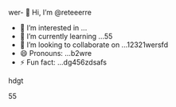 wer- 👋 Hi, I’m @reteeerre
- 👀 I’m interested in ...
- 🌱 I’m currently learning ...55
- 💞️ I’m looking to collaborate on ...12321wersfd
- 😄 Pronouns: ...b2wre
- ⚡ Fun fact: ...dg456zdsafs

<!---rwe
reteeerre/reteeerre is a ✨ special ✨ repository because its123 `README.md` (this fi3le) appears on youffr GitHub profile8876.sdasfd
You can click the Preview link to take a look at your changes.пd4545
--->hdgt
55
